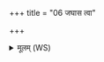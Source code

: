 +++
title = "06 जघास त्वा"

+++
<details><summary>मूलम् (WS)</summary>

जघास त्वा लोमकर्णस्तन्यासपरुरुष्णियाम्।  
तद्भैमीश्चक्रिरे स्रजः सर्वं महिषदो विषम् ॥ ६ ॥
</details>
